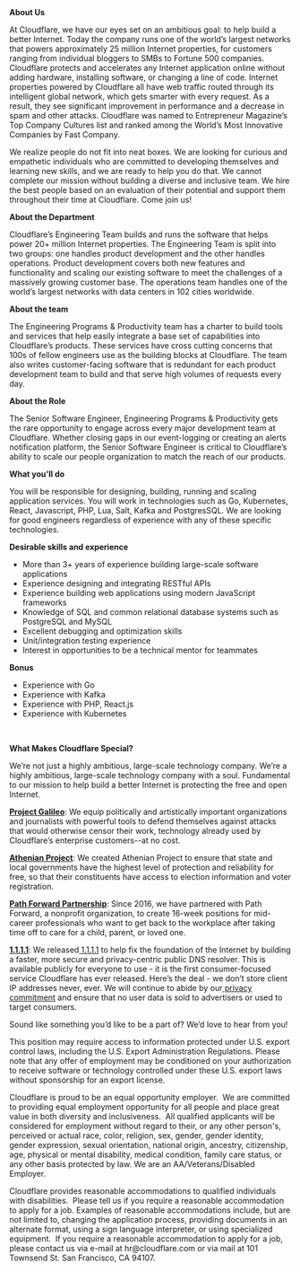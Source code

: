 <div class="content-intro">
	<div><strong>About Us</strong></div>
	<div>
		<p><span style="font-weight: 400;">At Cloudflare, we have our eyes set on an ambitious goal: to help build a better Internet. Today the company runs one of the world’s largest networks that powers approximately 25 million Internet properties, for customers ranging from individual bloggers to SMBs to Fortune 500 companies. Cloudflare protects and accelerates any Internet application online without adding hardware, installing software, or changing a line of code. Internet properties powered by Cloudflare all have web traffic routed through its intelligent global network, which gets smarter with every request. As a result, they see significant improvement in performance and a decrease in spam and other attacks. Cloudflare was named to Entrepreneur Magazine’s Top Company Cultures list and ranked among the World’s Most Innovative Companies by Fast Company.</span><span style="font-weight: 400;">&nbsp;</span></p>
		<p><span style="font-weight: 400;">We realize people do not fit into neat boxes. We are looking for curious and empathetic individuals who are committed to developing themselves and learning new skills, and we are ready to help you do that. We cannot complete our mission without building a diverse and inclusive team. We hire the best people based on an evaluation of their potential and support them throughout their time at Cloudflare. Come join us!&nbsp;</span></p>
	</div>
</div>
<p><strong>About the Department</strong></p>
<p><span style="font-weight: 400;">Cloudflare’s Engineering Team builds and runs the software that helps power 20+ million Internet properties. The Engineering Team is split into two groups: one handles product development and the other handles operations. Product development covers both new features and functionality and scaling our existing software to meet the challenges of a massively growing customer base. The operations team handles one of the world’s largest networks with data centers in 102 cities worldwide.</span></p>
<p><strong>About the team</strong></p>
<p><span style="font-weight: 400;">The Engineering Programs &amp; Productivity team has a charter to build tools and services that help easily integrate a base set of capabilities into Cloudflare’s products. These services have cross cutting concerns that 100s of fellow engineers use as the building blocks at Cloudflare. The team also writes customer-facing software that is redundant for each product development team to build and that serve high volumes of requests every day.</span></p>
<p><strong>About the Role</strong></p>
<p><span style="font-weight: 400;">The Senior Software Engineer, Engineering Programs &amp; Productivity gets the rare opportunity to engage across every major development team at Cloudflare. Whether closing gaps in our event-logging or creating an alerts notification platform, the Senior Software Engineer is critical to Cloudflare’s ability to scale our people organization to match the reach of our products.&nbsp;</span></p>
<p><strong>What you'll do</strong></p>
<p><span style="font-weight: 400;">You will be responsible for designing, building, running and scaling application services. You will work in technologies such as Go, Kubernetes, React, Javascript, PHP, Lua, Salt, Kafka and PostgresSQL. We are looking for good engineers regardless of experience with any of these specific technologies.&nbsp;</span></p>
<p><strong>Desirable skills and experience</strong></p>
<ul>
	<li style="font-weight: 400;"><span style="font-weight: 400;">More than 3+ years of experience building large-scale software applications</span></li>
	<li style="font-weight: 400;"><span style="font-weight: 400;">Experience designing and integrating RESTful APIs</span></li>
	<li style="font-weight: 400;"><span style="font-weight: 400;">Experience building web applications using modern JavaScript frameworks</span></li>
	<li style="font-weight: 400;"><span style="font-weight: 400;">Knowledge of SQL and common relational database systems such as PostgreSQL and MySQL</span></li>
	<li style="font-weight: 400;"><span style="font-weight: 400;">Excellent debugging and optimization skills</span></li>
	<li style="font-weight: 400;"><span style="font-weight: 400;">Unit/integration testing experience</span></li>
	<li style="font-weight: 400;"><span style="font-weight: 400;">Interest in opportunities to be a technical mentor for teammates</span></li>
</ul>
<p><strong>Bonus</strong></p>
<ul>
	<li style="font-weight: 400;"><span style="font-weight: 400;">Experience with Go</span></li>
	<li style="font-weight: 400;"><span style="font-weight: 400;">Experience with Kafka</span></li>
	<li style="font-weight: 400;"><span style="font-weight: 400;">Experience with PHP, React.js</span></li>
	<li style="font-weight: 400;"><span style="font-weight: 400;">Experience with Kubernetes</span></li>
</ul>
<p>&nbsp;</p>
<div class="content-conclusion">
	<p><strong>What Makes Cloudflare Special?</strong></p>
	<p><span style="font-weight: 400;">We’re not just a highly ambitious, large-scale technology company. We’re a highly ambitious, large-scale technology company with a soul. Fundamental to our mission to help build a better Internet is protecting the free and open Internet.</span></p>
	<p><a href="https://blog.cloudflare.com/protecting-free-expression-online/"><strong>Project Galileo</strong></a><span style="font-weight: 400;">: We equip politically and artistically important organizations and journalists with powerful tools to defend themselves against attacks that would otherwise censor their work, technology already used by Cloudflare’s enterprise customers--at no cost.</span></p>
	<p><strong><a href="https://www.cloudflare.com/athenian/">Athenian Project</a></strong><span style="font-weight: 400;">: We created Athenian Project to ensure that state and local governments have the highest level of protection and reliability for free, so that their constituents have access to election information and voter registration.</span></p>
	<p><a href="https://blog.cloudflare.com/tag/path-forward/"><strong>Path Forward Partnership</strong></a><span style="font-weight: 400;">: Since 2016, we have partnered with Path Forward, a nonprofit organization, to create 16-week positions for mid-career professionals who want to get back to the workplace after taking time off to care for a child, parent, or loved one.</span></p>
	<p><a href="https://1.1.1.1/"><strong>1.1.1.1</strong></a><span style="font-weight: 400;">: We released</span><a href="https://1.1.1.1/"> <span style="font-weight: 400;">1.1.1.1</span></a><span style="font-weight: 400;"> to help fix the foundation of the Internet by building a faster, more secure and privacy-centric public DNS resolver. This is available publicly for everyone to use - it is the first consumer-focused service Cloudflare has ever released. Here’s the deal - we don’t store client IP addresses never, ever. We will continue to abide by our</span><a href="https://developers.cloudflare.com/1.1.1.1/privacy/public-dns-resolver"> privacy commitment</a><span style="font-weight: 400;"> and ensure that no user data is sold to advertisers or used to target consumers.</span></p>
	<p><span style="font-weight: 400;">Sound like something you’d like to be a part of? We’d love to hear from you!</span></p>
	<p><span style="font-weight: 400;">This position may require access to information protected under U.S. export control laws, including the U.S. Export Administration Regulations. Please note that any offer of employment may be conditioned on your authorization to receive software or technology controlled under these U.S. export laws without sponsorship for an export license.</span></p>
	<p><span style="font-weight: 400;">Cloudflare is proud to be an equal opportunity employer. &nbsp;We are committed to providing equal employment opportunity for all people and place great value in both diversity and inclusiveness. &nbsp;All qualified applicants will be considered for employment without regard to their, or any other person's, perceived or actual</span> <span style="font-weight: 400;">race, color, religion, sex, gender, gender identity, gender expression, sexual orientation, national origin, ancestry, citizenship, age, physical or mental disability, medical condition, family care status, or any other basis protected by law. </span><span style="font-weight: 400;">We are an AA/Veterans/Disabled Employer.</span></p>
	<p><span style="font-weight: 400;">Cloudflare provides reasonable accommodations to qualified individuals with disabilities. &nbsp;Please tell us if you require a reasonable accommodation to apply for a job. Examples of reasonable accommodations include, but are not limited to, changing the application process, providing documents in an alternate format, using a sign language interpreter, or using specialized equipment. &nbsp;If you require a reasonable accommodation to apply for a job, please contact us via e-mail at </span><span style="font-weight: 400;">hr@cloudflare.com</span><span style="font-weight: 400;"> or via mail at 101 Townsend St. San Francisco, CA 94107.</span></p>
</div>